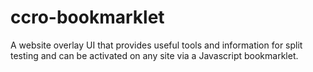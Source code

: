 # ccro-bookmarklet
A website overlay UI that provides useful tools and information for split testing and can be activated on any site via a Javascript bookmarklet.
